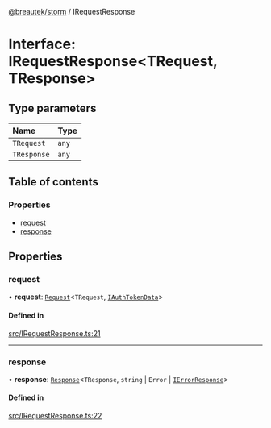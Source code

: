 [@breautek/storm](../README.md) / IRequestResponse

# Interface: IRequestResponse<TRequest, TResponse\>

## Type parameters

| Name | Type |
| :------ | :------ |
| `TRequest` | `any` |
| `TResponse` | `any` |

## Table of contents

### Properties

- [request](IRequestResponse.md#request)
- [response](IRequestResponse.md#response)

## Properties

### request

• **request**: [`Request`](../classes/Request.md)<`TRequest`, [`IAuthTokenData`](IAuthTokenData.md)\>

#### Defined in

[src/IRequestResponse.ts:21](https://github.com/breautek/storm/blob/ff9b3c9/src/IRequestResponse.ts#L21)

___

### response

• **response**: [`Response`](../classes/Response.md)<`TResponse`, `string` \| `Error` \| [`IErrorResponse`](IErrorResponse.md)\>

#### Defined in

[src/IRequestResponse.ts:22](https://github.com/breautek/storm/blob/ff9b3c9/src/IRequestResponse.ts#L22)
